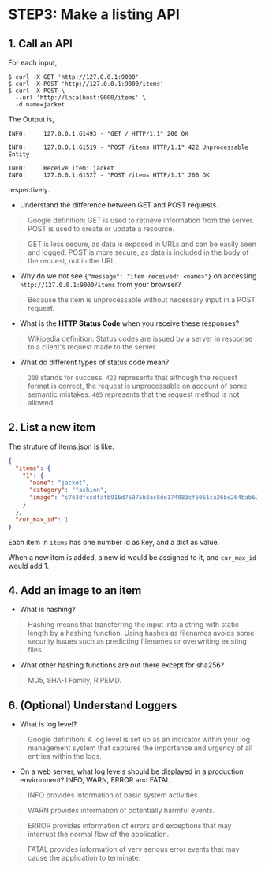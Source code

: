 # STEP3: Make a listing API

## 1. Call an API

For each input,

```shell
$ curl -X GET 'http://127.0.0.1:9000'
$ curl -X POST 'http://127.0.0.1:9000/items'
$ curl -X POST \
  --url 'http://localhost:9000/items' \
  -d name=jacket
```

The Output is,
```shell
INFO:     127.0.0.1:61493 - "GET / HTTP/1.1" 200 OK

INFO:     127.0.0.1:61519 - "POST /items HTTP/1.1" 422 Unprocessable Entity

INFO:     Receive item: jacket
INFO:     127.0.0.1:61527 - "POST /items HTTP/1.1" 200 OK
```
respectively.


* Understand the difference between GET and POST requests.

> Google definition: GET is used to retrieve information from the server. POST is used to create or update a resource.

> GET is less secure, as data is exposed in URLs and can be easily seen and logged.
POST is more secure, as data is included in the body of the request, not in the URL.

* Why do we not see `{"message": "item received: <name>"}` on accessing `http://127.0.0.1:9000/items` from your browser?

> Because the item is unprocessable without necessary input in a POST request.

* What is the **HTTP Status Code** when you receive these responses?
    
> Wikipedia definition: Status codes are issued by a server in response to a client's request made to the server.

* What do different types of status code mean?

> `200` stands for success.
`422` represents that although the request format is correct, the request is unprocessable on account of some semantic mistakes.
`405` represents that the request method is not allowed.

## 2. List a new item

The struture of items.json is like:

```json
{
  "items": {
    "1": {
      "name": "jacket",
      "category": "fashion",
      "image": "c763dfccdfafb916d75975b8ac8de174083cf5061ca26be264bab6274d9cd2ff.jpg"
    }
  },
  "cur_max_id": 1
}
```

Each item in `items` has one number id as key, and a dict as value.

When a new item is added, a new id would be assigned to it, and `cur_max_id` would add 1.

## 4. Add an image to an item

* What is hashing?

> Hashing means that transferring the input into a string with static length by a hashing function. Using hashes as filenames avoids some security issues such as predicting filenames or overwriting existing files.

* What other hashing functions are out there except for sha256?
  
> MD5, SHA-1 Family, RIPEMD.

## 6. (Optional) Understand Loggers

* What is log level?

> Google definition: A log level is set up as an indicator within your log management system that captures the importance and urgency of all entries within the logs.

* On a web server, what log levels should be displayed in a production environment?
  INFO, WARN, ERROR and FATAL.

> INFO provides information of basic system activities.

> WARN provides information of potentially harmful events.

> ERROR provides information of errors and exceptions that may interrupt the normal flow of the application.

> FATAL provides information of very serious error events that may cause the application to terminate.
